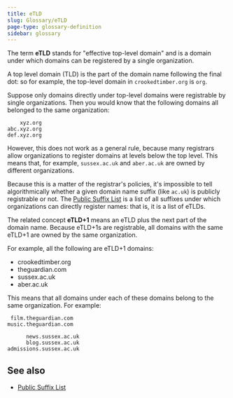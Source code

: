 ```yaml
---
title: eTLD
slug: Glossary/eTLD
page-type: glossary-definition
sidebar: glossary
---
```


The term **eTLD** stands for "effective top-level domain" and is a domain under which domains can be registered by a single organization.

A top level domain (TLD) is the part of the domain name following the final dot: so for example, the top-level domain in `crookedtimber.org` is `org`.

Suppose only domains directly under top-level domains were registrable by single organizations. Then you would know that the following domains all belonged to the same organization:

```plain
    xyz.org
abc.xyz.org
def.xyz.org
```

However, this does not work as a general rule, because many registrars allow organizations to register domains at levels below the top level. This means that, for example, `sussex.ac.uk` and `aber.ac.uk` are owned by different organizations.

Because this is a matter of the registrar's policies, it's impossible to tell algorithmically whether a given domain name suffix (like `ac.uk`) is publicly registrable or not. The [Public Suffix List](https://publicsuffix.org/) is a list of all suffixes under which organizations can directly register names: that is, it is a list of eTLDs.

The related concept **eTLD+1** means an eTLD plus the next part of the domain name. Because eTLD+1s are registrable, all domains with the same eTLD+1 are owned by the same organization.

For example, all the following are eTLD+1 domains:

- crookedtimber.org
- theguardian.com
- sussex.ac.uk
- aber.ac.uk

This means that all domains under each of these domains belong to the same organization. For example:

```plain
 film.theguardian.com
music.theguardian.com
```

```plain
      news.sussex.ac.uk
      blog.sussex.ac.uk
admissions.sussex.ac.uk
```

## See also

- [Public Suffix List](https://publicsuffix.org/)

